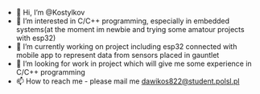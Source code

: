 - 👋 Hi, I’m @Kostylkov
- 👀 I’m interested in C/C++ programming, especially in embedded systems(at the moment im newbie and trying some amatour projects with esp32)
- 🌱 I’m currently working on project including esp32 connected with mobile app to represent data from sensors placed in gauntlet
- 💞️ I’m looking for work in project which will give me some experience in C/C++ programming
- 📫 How to reach me - please mail me dawikos822@student.polsl.pl


